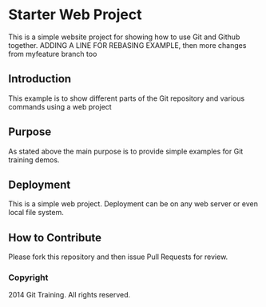# Starter Web Project

This is a simple website project for showing how to use Git and Github together.
ADDING A LINE FOR REBASING EXAMPLE, then more changes from myfeature branch too

## Introduction

This example is to show different parts of the Git repository and various commands using a web project

## Purpose 

As stated above the main purpose is to provide simple examples for Git training demos.

## Deployment

This is a simple web project. Deployment can be on any web server or even local file system.

## How to Contribute

Please fork this repository and then issue Pull Requests for review.

### Copyright

2014 Git Training. All rights reserved.

